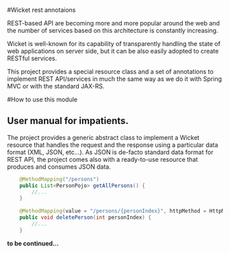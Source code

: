 #Wicket rest annotaions

REST-based API are becoming more and more popular around the web and the number of services based on this architecture is constantly increasing.

Wicket is well-known for its capability of transparently handling the state of web applications on server side, but it can be also easily adopted to create RESTful services.

This project provides a special resource class and a set of annotations to implement REST API/services in much the same way as we do it with Spring MVC or with the standard JAX-RS.

#How to use this module

User manual for impatients.
---------

The project provides a generic abstract class to implement a Wicket resource that handles the request and the response using a particular data format (XML, JSON, etc...). As JSON is de-facto standard data format for REST API, the project comes also with a ready-to-use resource that produces and consumes JSON data.   


````java
	@MethodMapping("/persons")
	public List<PersonPojo> getAllPersons() {
		//...
	}
	
	@MethodMapping(value = "/persons/{personIndex}", httpMethod = HttpMethod.DELETE)
	public void deletePerson(int personIndex) {
		//...
	}
````


**to be continued...**
